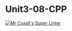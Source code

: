 # Unit3-08-CPP
[![Mr Coxall's Super Linter](https://github.com/ICS3U-Programming-JosephK/Unit3-08-CPP/workflows/Mr%20Coxall's%20Super%20Linter/badge.svg)](https://github.com/ICS3U-Programming-JosephK/Unit3-08-CPP/actions/)

